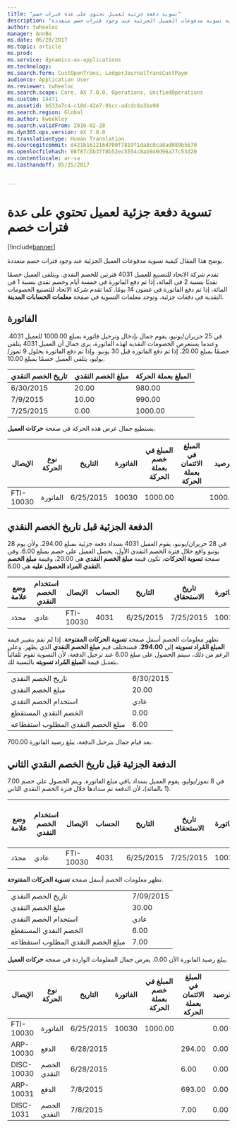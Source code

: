 ```yaml
---
title: "تسوية دفعة جزئية لعميل تحتوي على عدة فترات خصم"
description: "يوضح هذا المقال كيفية تسوية مدفوعات العميل الجزئية عند وجود فترات خصم متعددة."
author: twheeloc
manager: AnnBe
ms.date: 06/20/2017
ms.topic: article
ms.prod: 
ms.service: dynamics-ax-applications
ms.technology: 
ms.search.form: CustOpenTrans, LedgerJournalTransCustPaym
audience: Application User
ms.reviewer: twheeloc
ms.search.scope: Core, AX 7.0.0, Operations, UnifiedOperations
ms.custom: 14471
ms.assetid: b633a7c4-c18d-42e7-91cc-adcdc8a3ba98
ms.search.region: Global
ms.author: kweekley
ms.search.validFrom: 2016-02-28
ms.dyn365.ops.version: AX 7.0.0
ms.translationtype: Human Translation
ms.sourcegitcommit: d421b161216d700f7819f1da8c0ca8ad089b5670
ms.openlocfilehash: 08f87cbb37f8b52ec5554c8ab940d96a77c53d20
ms.contentlocale: ar-sa
ms.lasthandoff: 05/25/2017


---
```


# <a name="settle-a-partial-customer-payment-that-has-multiple-discount-periods"></a>تسوية دفعة جزئية لعميل تحتوي على عدة فترات خصم

[!include[banner](../includes/banner.md)]


يوضح هذا المقال كيفية تسوية مدفوعات العميل الجزئية عند وجود فترات خصم متعددة.

تقدم شركة الاتحاد للتصنيع للعميل 4031 فترتين للخصم النقدي. ويتلقى العميل خصمًا نقديًا بنسبة 2 في المائة، إذا تم دفع الفاتورة في خمسة أيام وخصم نقدي بنسبة 1 في المائة، إذا تم دفع الفاتورة في غضون 14 يومًا. كما تقدم شركة الاتحاد للتصنيع الخصومات النقدية في دفعات جزئية. وتوجد معلمات التسوية في صفحة **معلمات الحسابات المدينة**.

## <a name="invoice"></a>الفاتورة
في 25 حزيران/يونيو، يقوم جمال بإدخال وترحيل فاتورة بمبلغ 1000.00 للعميل 4031. وعندما يستعرض الخصومات النقدية لهذه الفاتورة، يرى جمال أن العميل 4031 يتلقى خصمًا بمبلغ 20.00، إذا تم دفع الفاتورة قبل 30 يونيو. وإذا تم دفع الفاتورة بحلول 9 تموز/يوليو، يتلقى العميل خصمًا بمبلغ 10.00.‬

| تاريخ الخصم النقدي | مبلغ الخصم النقدي | المبلغ بعملة الحركة |
|--------------------|----------------------|--------------------------------|
| 6/30/2015          | 20.00                | 980.00                         |
| 7/9/2015           | 10.00                | 990.00                         |
| 7/25/2015          | 0.00                 | 1000.00                       |

يستطيع جمال عرض هذه الحركة في صغحة **حركات العميل**.

| الإيصال   | نوع الحركة | التاريخ      | الفاتورة | المبلغ في خصم بعملة الحركة | المبلغ في الائتمان بعملة الحركة | الرصيد  | عملة |
|-----------|------------------|-----------|---------|--------------------------------------|---------------------------------------|----------|----------|
| FTI-10030 | الفاتورة          | 6/25/2015 | 10030   | 1000.00                             |                                       | 1000.00 | دولار أمريكي      |

## <a name="partial-payment-before-the-cash-discount-date"></a>الدفعة الجزئية قبل تاريخ الخصم النقدي
في 28 حزيران/يونيو، يقوم العميل 4031 بسداد دفعة جزئية بمبلغ 294.00. ولأن يوم 28 يونيو واقع خلال فترة الخصم النقدي الأول، يحصل العميل على خصم بمبلغ 6.00. وفي صفحة **تسوية الحركات**، تكون قيمة **مبلغ الخصم النقدي** هي 20.00، وقيمة **مبلغ الخصم النقدي المراد الحصول عليه** هي 6.00.

| وضع علامة     | استخدام الخصم النقدي | الإيصال   | الحساب | التاريخ      | تاريخ الاستحقاق  | الفاتورة | المبلغ بعملة الحركة | عملة | المبلغ المراد تسويته |
|----------|-------------------|-----------|---------|-----------|-----------|---------|--------------------------------|----------|------------------|
| محدَد | عادي            | FTI-10030 | 4031    | 6/25/2015 | 7/25/2015 | 10030   | 1000.00                       | دولار أمريكي      | 294.00           |

تظهر معلومات الخصم أسفل صفحة **تسوية الحركات المفتوحة**. إذا لم تقم بتغيير قيمة **المبلغ المُراد تسويته** إلى **294.00**، فستختلف قيم **مبلغ الخصم النقدي** الذي يظهر. وعلى الرغم من ذلك، سيتم الحصول على مبلغ 6.00 عند ترحيل الدفعة، لأن التسوية تقوم تلقائياً بتعديل قيمة **المبلغ المُراد تسويته** بالنسبة لك.

|                              |           |
|------------------------------|-----------|
| تاريخ الخصم النقدي           | 6/30/2015 |
| مبلغ الخصم النقدي         | 20.00     |
| استخدام الخصم النقدي            | عادي    |
| الخصم النقدي المستقطع          | 0.00      |
| مبلغ الخصم النقدي المطلوب استقطاعه | 6.00      |

بعد قيام جمال بترحيل الدفعة، يبلغ رصيد الفاتورة 700.00.

## <a name="partial-payment-before-the-second-cash-discount-date"></a>الدفعة الجزئية قبل تاريخ الخصم النقدي الثاني
في 8 تموز/يوليو، يقوم العميل بسداد باقي مبلغ الفاتورة. ويتم الحصول على خصم 7.00 (1 بالمائة)، لأن الدفعة تم سدادها خلال فترة الخصم النقدي الثاني.

| وضع علامة     | استخدام الخصم النقدي | الإيصال   | الحساب | التاريخ      | تاريخ الاستحقاق  | الفاتورة | المبلغ في خصم بعملة الحركة | المبلغ في الائتمان بعملة الحركة | عملة | المبلغ المراد تسويته |
|----------|-------------------|-----------|---------|-----------|-----------|---------|--------------------------------------|---------------------------------------|----------|------------------|
| محدَد | عادي            | FTI-10030 | 4031    | 6/25/2015 | 7/25/2015 | 10030   | 700.00                               |                                       | دولار أمريكي      | 693.00           |

تظهر معلومات الخصم أسفل صفحة **تسوية الحركات المفتوحة**.

|                              |           |
|------------------------------|-----------|
| تاريخ الخصم النقدي           | 7/09/2015 |
| مبلغ الخصم النقدي         | 30.00     |
| استخدام الخصم النقدي            | عادي    |
| الخصم النقدي المستقطع          | 6.00      |
| مبلغ الخصم النقدي المطلوب استقطاعه | 7.00      |

يبلغ رصيد الفاتورة الآن 0.00. يعرض جمال المعلومات الواردة في صغحة **حركات العميل**.

| الإيصال    | نوع الحركة | التاريخ      | الفاتورة | المبلغ في خصم بعملة الحركة | المبلغ في الائتمان بعملة الحركة | الرصيد | عملة |
|------------|------------------|-----------|---------|--------------------------------------|---------------------------------------|---------|----------|
| FTI-10030  | الفاتورة          | 6/25/2015 | 10030   | 1000.00                             |                                       | 0.00    | دولار أمريكي      |
| ARP-10030  |  الدفع         | 6/28/2015 |         |                                      | 294.00                                | 0.00    | دولار أمريكي      |
| DISC-10030 |  الخصم النقدي   | 6/28/2015 |         |                                      | 6.00                                  | 0.00    | دولار أمريكي      |
| ARP-10031  |  الدفع         | 7/8/2015  |         |                                      | 693.00                                | 0.00    | دولار أمريكي      |
| DISC-1031  |  الخصم النقدي   | 7/8/2015  |         |                                      | 7.00                                  | 0.00    | دولار أمريكي      |






